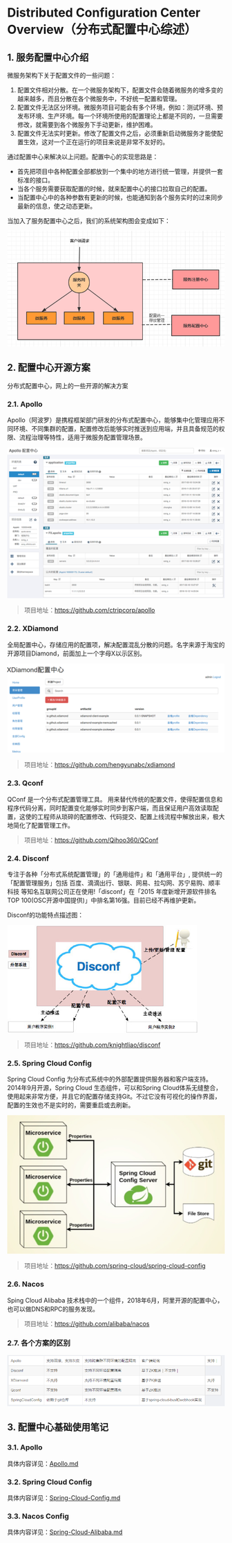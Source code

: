 # Distributed Configuration Center Overview（分布式配置中心综述）

## 1. 服务配置中心介绍

微服务架构下关于配置文件的一些问题：

1. 配置文件相对分散。在一个微服务架构下，配置文件会随着微服务的增多变的越来越多，而且分散在各个微服务中，不好统一配置和管理。
2. 配置文件无法区分环境。微服务项目可能会有多个环境，例如：测试环境、预发布环境、生产环境。每一个环境所使用的配置理论上都是不同的，一旦需要修改，就需要到各个微服务下手动更新，维护困难。
3. 配置文件无法实时更新。修改了配置文件之后，必须重新启动微服务才能使配置生效，这对一个正在运行的项目来说是非常不友好的。

通过配置中心来解决以上问题。配置中心的实现思路是：

- 首先把项目中各种配置全部都放到一个集中的地方进行统一管理，并提供一套标准的接口。
- 当各个服务需要获取配置的时候，就来配置中心的接口拉取自己的配置。
- 当配置中心中的各种参数有更新的时候，也能通知到各个服务实时的过来同步最新的信息，使之动态更新。

当加入了服务配置中心之后，我们的系统架构图会变成如下：

![](images/20220108141530732_30017.png)

## 2. 配置中心开源方案

分布式配置中心，网上的一些开源的解决方案

### 2.1. Apollo

Apollo（阿波罗）是携程框架部门研发的分布式配置中心，能够集中化管理应用不同环境、不同集群的配置，配置修改后能够实时推送到应用端，并且具备规范的权限、流程治理等特性，适用于微服务配置管理场景。

![](images/20201112104621447_4503.png)

> 项目地址：https://github.com/ctripcorp/apollo

### 2.2. XDiamond

全局配置中心，存储应用的配置项，解决配置混乱分散的问题。名字来源于淘宝的开源项目Diamond，前面加上一个字母X以示区别。

![](images/20201112104658171_31173.png)

> 项目地址：https://github.com/hengyunabc/xdiamond

### 2.3. Qconf

QConf 是一个分布式配置管理工具。 用来替代传统的配置文件，使得配置信息和程序代码分离，同时配置变化能够实时同步到客户端，而且保证用户高效读取配置，这使的工程师从琐碎的配置修改、代码提交、配置上线流程中解放出来，极大地简化了配置管理工作。

> 项目地址：https://github.com/Qihoo360/QConf

### 2.4. Disconf

专注于各种「分布式系统配置管理」的「通用组件」和「通用平台」, 提供统一的「配置管理服务」包括 百度、滴滴出行、银联、网易、拉勾网、苏宁易购、顺丰科技 等知名互联网公司正在使用!「disconf」在「2015 年度新增开源软件排名 TOP 100(OSC开源中国提供)」中排名第16强。目前已经不再维护更新。

Disconf的功能特点描述图：

![](images/20201112104735110_864.png)

> 项目地址：https://github.com/knightliao/disconf

### 2.5. Spring Cloud Config

Spring Cloud Config 为分布式系统中的外部配置提供服务器和客户端支持。2014年9月开源，Spring Cloud 生态组件，可以和Spring Cloud体系无缝整合，使用起来非常方便，并且它的配置存储支持Git。不过它没有可视化的操作界面，配置的生效也不是实时的，需要重启或去刷新。

![](images/20201112104804415_28699.png)

> 项目地址：https://github.com/spring-cloud/spring-cloud-config

### 2.6. Nacos

Sping Cloud Alibaba 技术栈中的一个组件，2018年6月，阿里开源的配置中心，也可以做DNS和RPC的服务发现。

> 项目地址：https://github.com/alibaba/nacos

### 2.7. 各个方案的区别

![](images/20201112104840769_17016.png)

## 3. 配置中心基础使用笔记

### 3.1. Apollo

具体内容详见：[Apollo.md](/07-分布式架构&微服务架构/08-分布式配置中心/01-Apollo)

### 3.2. Spring Cloud Config

具体内容详见：[Spring-Cloud-Config.md](/07-分布式架构&微服务架构/02-SpringCloud/09-Spring-Cloud-Config)

### 3.3. Nacos Config

具体内容详见：[Spring-Cloud-Alibaba.md](/07-分布式架构&微服务架构/02-SpringCloud/03-Spring-Cloud-Alibaba?id=spring-cloud-alibaba-nacos-config)
